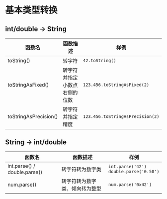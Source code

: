 # 基本类型转换



## int/double -> String

| 函数名                | 函数描述                     | 样例                             |
| --------------------- | ---------------------------- | -------------------------------- |
| toString()            | 转字符                       | `42.toString()`                  |
| toStringAsFixed()     | 转字符并指定小数点右侧的位数 | `123.456.toStringAsFixed(2)`     |
| toStringAsPrecision() | 转字符并指定精度             | `123.456.toStringAsPrecision(2)` |



## String -> int/double 

| 函数名                       | 函数描述                       | 样例                                         |
| ---------------------------- | ------------------------------ | -------------------------------------------- |
| int.parse() / double.parse() | 转字符转为数字类               | `int.parse('42')`<br/>`double.parse('0.50')` |
| num.parse()                  | 转字符转为数字类，倾向转为整型 | `num.parse('0x42')`                          |